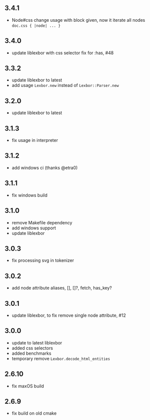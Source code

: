 ## 3.4.1
* Node#css change usage with block given, now it iterate all nodes `doc.css { |node| ... }`

## 3.4.0
* update liblexbor with css selector fix for :has, #48

## 3.3.2
* update liblexbor to latest
* add usage `Lexbor.new` instead of `Lexbor::Parser.new`

## 3.2.0
* update liblexbor to latest

## 3.1.3
* fix usage in interpreter

## 3.1.2
* add windows ci (thanks @etra0)

## 3.1.1
* fix windows build

## 3.1.0
* remove Makefile dependency
* add windows support
* update liblexbor

## 3.0.3
* fix processing svg in tokenizer

## 3.0.2
* add node attribute aliases, [], []?, fetch, has_key?

## 3.0.1
* update liblexbor, to fix remove single node attribute, #12

## 3.0.0
* update to latest liblexbor
* added css selectors
* added benchmarks
* temporary remove `Lexbor.decode_html_entities`

## 2.6.10
* fix maxOS build

## 2.6.9
* fix build on old cmake
